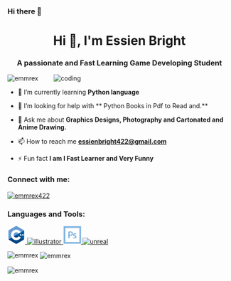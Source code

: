 ### Hi there 👋

<!--
**Emmrex/Emmrex** is a ✨ _special_ ✨ repository because its `README.md` (this file) appears on your GitHub profile.

Here are some ideas to get you started:

- 🔭 I’m currently working on ...
- 🌱 I’m currently learning ...
- 👯 I’m looking to collaborate on ...
- 🤔 I’m looking for help with ...
- 💬 Ask me about ...
- 📫 How to reach me: ...
- 😄 Pronouns: ...
- ⚡ Fun fact: ...
-->
<h1 align="center">Hi 👋, I'm Essien Bright</h1>
<h3 align="center">A passionate and Fast Learning Game Developing Student</h3>
<img align="right" alt="coding" width="400" src="https://cdn.dribbble.com/users/1162077/screenshots/3848914/programmer.gif">

<p align="left"> <img src="https://komarev.com/ghpvc/?username=emmrex&label=Profile%20views&color=0e75b6&style=flat" alt="emmrex" /> </p>

- 🌱 I’m currently learning **Python language**

- 🤝 I’m looking for help with ** Python Books in Pdf to Read and.**

- 💬 Ask me about **Graphics Designs, Photography and Cartonated and Anime Drawing.**

- 📫 How to reach me **essienbright422@gmail.com**

- ⚡ Fun fact **I am I Fast Learner and Very Funny**

<h3 align="left">Connect with me:</h3>
<p align="left">
<a href="https://instagram.com/emmrex422" target="blank"><img align="center" src="https://raw.githubusercontent.com/rahuldkjain/github-profile-readme-generator/master/src/images/icons/Social/instagram.svg" alt="emmrex422" height="30" width="40" /></a>
</p>

<h3 align="left">Languages and Tools:</h3>
<p align="left"> <a href="https://www.w3schools.com/cpp/" target="_blank" rel="noreferrer"> <img src="https://raw.githubusercontent.com/devicons/devicon/master/icons/cplusplus/cplusplus-original.svg" alt="cplusplus" width="40" height="40"/> </a> <a href="https://www.adobe.com/in/products/illustrator.html" target="_blank" rel="noreferrer"> <img src="https://www.vectorlogo.zone/logos/adobe_illustrator/adobe_illustrator-icon.svg" alt="illustrator" width="40" height="40"/> </a> <a href="https://www.photoshop.com/en" target="_blank" rel="noreferrer"> <img src="https://raw.githubusercontent.com/devicons/devicon/master/icons/photoshop/photoshop-line.svg" alt="photoshop" width="40" height="40"/> </a> <a href="https://unrealengine.com/" target="_blank" rel="noreferrer"> <img src="https://raw.githubusercontent.com/kenangundogan/fontisto/036b7eca71aab1bef8e6a0518f7329f13ed62f6b/icons/svg/brand/unreal-engine.svg" alt="unreal" width="40" height="40"/> </a> </p>

<p><img align="left" src="https://github-readme-stats.vercel.app/api/top-langs?username=emmrex&show_icons=true&locale=en&layout=compact" alt="emmrex" /></p>

<p>&nbsp;<img align="center" src="https://github-readme-stats.vercel.app/api?username=emmrex&show_icons=true&locale=en" alt="emmrex" /></p>

<p><img align="center" src="https://github-readme-streak-stats.herokuapp.com/?user=emmrex&" alt="emmrex" /></p>
